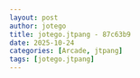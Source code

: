 ```yaml
---
layout: post
author: jotego
title: jotego.jtpang - 87c63b9
date: 2025-10-24
categories: [Arcade, jtpang]
tags: [jotego.jtpang]
---
```



